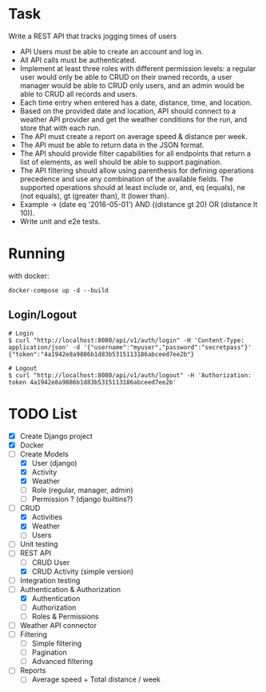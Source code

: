 # Task

Write a REST API that tracks jogging times of users

- API Users must be able to create an account and log in.
- All API calls must be authenticated.
- Implement at least three roles with different permission levels: a regular user would only be able to CRUD on their owned records, a user manager would be able to CRUD only users, and an admin would be able to CRUD all records and users.
- Each time entry when entered has a date, distance, time, and location.
- Based on the provided date and location, API should connect to a weather API provider and get the weather conditions for the run, and store that with each run.
- The API must create a report on average speed & distance per week.
- The API must be able to return data in the JSON format.
- The API should provide filter capabilities for all endpoints that return a list of elements, as well should be able to support pagination.
- The API filtering should allow using parenthesis for defining operations precedence and use any combination of the available fields. The supported operations should at least include or, and, eq (equals), ne (not equals), gt (greater than), lt (lower than).
- Example -> (date eq '2016-05-01') AND ((distance gt 20) OR (distance lt 10)).
- Write unit and e2e tests.

# Running

with docker:
``` 
docker-compose up -d --build
```

## Login/Logout

```
# Login
$ curl "http://localhost:8080/api/v1/auth/login" -H 'Content-Type: application/json' -d '{"username":"myuser","password":"secretpass"}'
{"token":"4a1942e8a9886b1d83b5315113186abceed7ee2b"}

# Logout
$ curl "http://localhost:8080/api/v1/auth/logout" -H 'Authorization: token 4a1942e8a9886b1d83b5315113186abceed7ee2b'

```

# TODO List

- [x] Create Django project
- [x] Docker
- [ ] Create Models
  - [x] User (django)
  - [x] Activity
  - [x] Weather
  - [ ] Role (regular, manager, admin)
  - [ ] Permission ? (django builtins?)
- [ ] CRUD 
  - [x] Activities
  - [x] Weather
  - [ ] Users
- [ ] Unit testing
- [ ] REST API
  - [ ] CRUD User
  - [x] CRUD Activity (simple version)
- [ ] Integration testing
- [ ] Authentication & Authorization
  - [x] Authentication
  - [ ] Authorization
  - [ ] Roles & Permissions
- [ ] Weather API connector
- [ ] Filtering
  - [ ] Simple filtering
  - [ ] Pagination
  - [ ] Advanced filtering
- [ ] Reports
  - [ ] Average speed + Total distance / week
